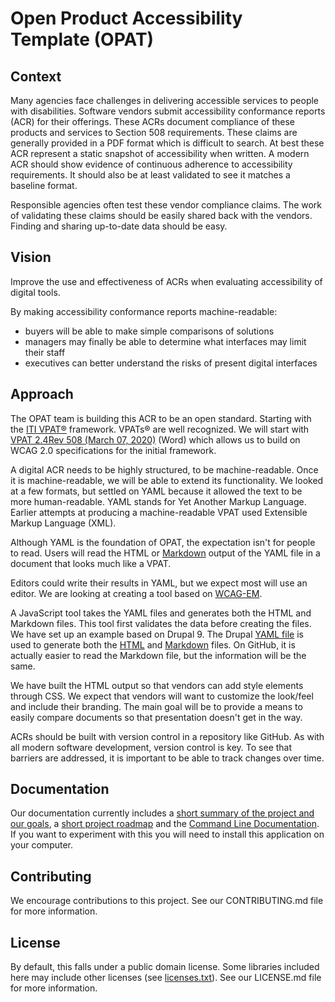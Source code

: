 # Open Product Accessibility Template (OPAT)

## Context

Many agencies face challenges in delivering accessible services to people with disabilities. Software vendors submit accessibility conformance reports (ACR) for their offerings. These ACRs document compliance of these products and services to Section 508 requirements. These claims are generally provided in a PDF format which is difficult to search. At best these ACR represent a static snapshot of accessibility when written. A modern ACR should show evidence of continuous adherence to accessibility requirements. It should also be at least validated to see it matches a baseline format.

Responsible agencies often test these vendor compliance claims. The work of validating these claims should be easily shared back with the vendors. Finding and sharing up-to-date data should be easy.

## Vision

Improve the use and effectiveness of ACRs when evaluating accessibility of digital tools.

By making accessibility conformance reports machine-readable:

- buyers will be able to make simple comparisons of solutions
- managers may finally be able to determine what interfaces may limit their staff
- executives can better understand the risks of present digital interfaces

## Approach

The OPAT team is building this ACR to be an open standard.
Starting with the [ITI VPAT®](https://www.itic.org/policy/accessibility/vpat) framework. VPATs® are well recognized. We will start with [VPAT 2.4Rev 508 (March 07, 2020)](https://www.itic.org/dotAsset/b282ab06-0ab2-4540-adc2-78698058dfc3.doc) (Word) which allows us to build on WCAG 2.0 specifications for the initial framework.

A digital ACR needs to be highly structured, to be machine-readable. Once it is machine-readable, we will be able to extend its functionality. We looked at a few formats, but settled on YAML because it allowed the text to be more human-readable. YAML stands for Yet Another Markup Language. Earlier attempts at producing a machine-readable VPAT used Extensible Markup Language (XML).

Although YAML is the foundation of OPAT, the expectation isn't for people to read. Users will read the HTML or [Markdown](https://guides.github.com/features/mastering-markdown/) output of the YAML file in a document that looks much like a VPAT.

Editors could write their results in YAML, but we expect most will use an editor. We are looking at creating a tool based on [WCAG-EM](https://www.w3.org/WAI/eval/report-tool/#!/).

A JavaScript tool takes the YAML files and generates both the HTML and Markdown files. This tool first validates the data before creating the files. We have set up an example based on Drupal 9. The Drupal [YAML file](/opat/drupal-9.yaml) is used to generate both the [HTML](/opat/drupal-9.html) and [Markdown](/opat/drupal-9.markdown) files. On GitHub, it is actually easier to read the Markdown file, but the information will be the same.

We have built the HTML output so that vendors can add style elements through CSS. We expect that vendors will want to customize the look/feel and include their branding. The main goal will be to provide a means to easily compare documents so that presentation doesn't get in the way.

ACRs should be built with version control in a repository like GitHub. As with all modern software development, version control is key. To see that barriers are addressed, it is important to be able to track changes over time.

## Documentation

Our documentation currently includes a [short summary of the project and our goals](/docs/GSA-OPAT-Public.md), a [short project roadmap](/docs/ROADMAP.md) and the [Command Line Documentation](/docs/CLI.md). If you want to experiment with this you will need to install this application on your computer.

## Contributing

We encourage contributions to this project. See our CONTRIBUTING.md file for more information.

## License

By default, this falls under a public domain license. Some libraries included here may include other licenses (see [licenses.txt](license/licenses.txt)). See our LICENSE.md file for more information.
